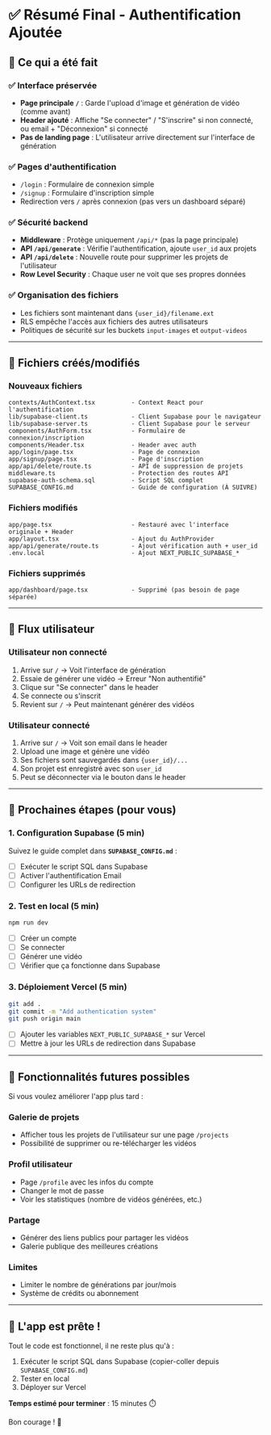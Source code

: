 # ✅ Résumé Final - Authentification Ajoutée

## 🎯 Ce qui a été fait

### ✅ Interface préservée
- **Page principale `/`** : Garde l'upload d'image et génération de vidéo (comme avant)
- **Header ajouté** : Affiche "Se connecter" / "S'inscrire" si non connecté, ou email + "Déconnexion" si connecté
- **Pas de landing page** : L'utilisateur arrive directement sur l'interface de génération

### ✅ Pages d'authentification
- `/login` : Formulaire de connexion simple
- `/signup` : Formulaire d'inscription simple
- Redirection vers `/` après connexion (pas vers un dashboard séparé)

### ✅ Sécurité backend
- **Middleware** : Protège uniquement `/api/*` (pas la page principale)
- **API `/api/generate`** : Vérifie l'authentification, ajoute `user_id` aux projets
- **API `/api/delete`** : Nouvelle route pour supprimer les projets de l'utilisateur
- **Row Level Security** : Chaque user ne voit que ses propres données

### ✅ Organisation des fichiers
- Les fichiers sont maintenant dans `{user_id}/filename.ext`
- RLS empêche l'accès aux fichiers des autres utilisateurs
- Politiques de sécurité sur les buckets `input-images` et `output-videos`

---

## 📁 Fichiers créés/modifiés

### Nouveaux fichiers
```
contexts/AuthContext.tsx          - Context React pour l'authentification
lib/supabase-client.ts            - Client Supabase pour le navigateur
lib/supabase-server.ts            - Client Supabase pour le serveur
components/AuthForm.tsx           - Formulaire de connexion/inscription
components/Header.tsx             - Header avec auth
app/login/page.tsx                - Page de connexion
app/signup/page.tsx               - Page d'inscription
app/api/delete/route.ts           - API de suppression de projets
middleware.ts                     - Protection des routes API
supabase-auth-schema.sql          - Script SQL complet
SUPABASE_CONFIG.md                - Guide de configuration (À SUIVRE)
```

### Fichiers modifiés
```
app/page.tsx                      - Restauré avec l'interface originale + Header
app/layout.tsx                    - Ajout du AuthProvider
app/api/generate/route.ts         - Ajout vérification auth + user_id
.env.local                        - Ajout NEXT_PUBLIC_SUPABASE_*
```

### Fichiers supprimés
```
app/dashboard/page.tsx            - Supprimé (pas besoin de page séparée)
```

---

## 🔄 Flux utilisateur

### Utilisateur non connecté
1. Arrive sur `/` → Voit l'interface de génération
2. Essaie de générer une vidéo → Erreur "Non authentifié"
3. Clique sur "Se connecter" dans le header
4. Se connecte ou s'inscrit
5. Revient sur `/` → Peut maintenant générer des vidéos

### Utilisateur connecté
1. Arrive sur `/` → Voit son email dans le header
2. Upload une image et génère une vidéo
3. Ses fichiers sont sauvegardés dans `{user_id}/...`
4. Son projet est enregistré avec son `user_id`
5. Peut se déconnecter via le bouton dans le header

---

## 📝 Prochaines étapes (pour vous)

### 1. Configuration Supabase (5 min)
Suivez le guide complet dans **`SUPABASE_CONFIG.md`** :
- [ ] Exécuter le script SQL dans Supabase
- [ ] Activer l'authentification Email
- [ ] Configurer les URLs de redirection

### 2. Test en local (5 min)
```bash
npm run dev
```
- [ ] Créer un compte
- [ ] Se connecter
- [ ] Générer une vidéo
- [ ] Vérifier que ça fonctionne dans Supabase

### 3. Déploiement Vercel (5 min)
```bash
git add .
git commit -m "Add authentication system"
git push origin main
```
- [ ] Ajouter les variables `NEXT_PUBLIC_SUPABASE_*` sur Vercel
- [ ] Mettre à jour les URLs de redirection dans Supabase

---

## 🎨 Fonctionnalités futures possibles

Si vous voulez améliorer l'app plus tard :

### Galerie de projets
- Afficher tous les projets de l'utilisateur sur une page `/projects`
- Possibilité de supprimer ou re-télécharger les vidéos

### Profil utilisateur
- Page `/profile` avec les infos du compte
- Changer le mot de passe
- Voir les statistiques (nombre de vidéos générées, etc.)

### Partage
- Générer des liens publics pour partager les vidéos
- Galerie publique des meilleures créations

### Limites
- Limiter le nombre de générations par jour/mois
- Système de crédits ou abonnement

---

## 🚀 L'app est prête !

Tout le code est fonctionnel, il ne reste plus qu'à :
1. Exécuter le script SQL dans Supabase (copier-coller depuis `SUPABASE_CONFIG.md`)
2. Tester en local
3. Déployer sur Vercel

**Temps estimé pour terminer** : 15 minutes ⏱️

Bon courage ! 💪
